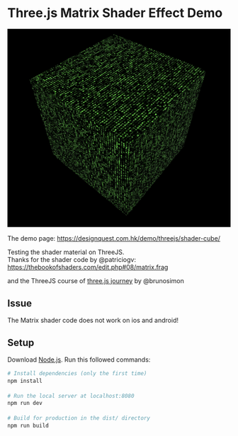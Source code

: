 # Three.js Matrix Shader Effect Demo

![](demo.jpg)

The demo page:
https://designquest.com.hk/demo/threejs/shader-cube/

Testing the shader material on ThreeJS.\
Thanks for the shader code by @patriciogv:\
https://thebookofshaders.com/edit.php#08/matrix.frag

and the ThreeJS course of [three.js journey](https://threejs-journey.xyz/) by @brunosimon

## Issue
The Matrix shader code does not work on ios and android!

## Setup
Download [Node.js](https://nodejs.org/en/download/).
Run this followed commands:

``` bash
# Install dependencies (only the first time)
npm install

# Run the local server at localhost:8080
npm run dev

# Build for production in the dist/ directory
npm run build
```
